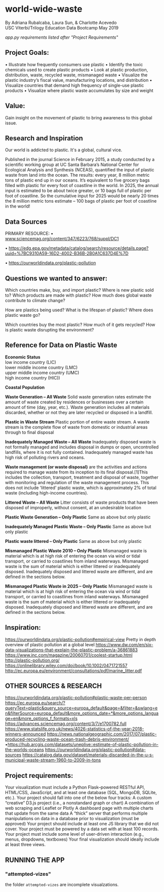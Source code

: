 # world-wide-waste

By Adriana Rubalcaba, Laura Sun, & Charlotte Acevedo <br>
USC Viterbi/Trilogy Education Data Bootcamp May 2019


*app.py requirements listed after "Project Requirements"*

## Project Goals:

• Illustrate how frequently consumers use plastic
• Identify the toxic chemicals used to create plastic products
• Look at plastic production, distribution, waste, recycled waste, mismanaged waste
• Visualize the plastic industry’s fiscal value, manufacturing locations, and distribution 
• Visualize countries that demand high frequency of single-use plastic products
• Visualize where plastic waste accumulates by size and weight

## Value:
Gain insight on the movement of plastic to bring awareness to this global issue.

## Research and Inspiration 
Our world is addicted to plastic. It's a global, cultural vice.

Published in the journal Science in February 2015, a study conducted by a scientific working group at UC Santa Barbara’s National Center for Ecological Analysis and Synthesis (NCEAS), quantified the input of plastic waste from land into the ocean. The results: every year, 8 million metric tons of plastic end up in our oceans. It’s equivalent to five grocery bags filled with plastic for every foot of coastline in the world. In 2025, the annual input is estimated to be about twice greater, or 10 bags full of plastic per foot of coastline. So the cumulative input for 2025 would be nearly 20 times the 8 million metric tons estimate – 100 bags of plastic per foot of coastline in the world!


## Data Sources
PRIMARY RESOURCE:
• www.sciencemag.org/content/347/6223/768/suppl/DC1

• https://edg.epa.gov/metadata/catalog/search/resource/details.page?uuid=%7BC9310A59-16D2-4002-B36B-2B0A1C637D4E%7D

• https://ourworldindata.org/plastic-pollution


## Questions we wanted to answer: 
Which countries make, buy, and import plastic?
Where is new plastic sold to?
Which products are made with plastic?
How much does global waste contribute to climate change?

How are plastics being used?
What is the lifespan of plastic?
Where does plastic waste go?

Which countries buy the most plastic?
How much of it gets recycled?
How is plastic waste disrupting the environment?


## Reference for Data on Plastic Waste

**Economic Status** <br>
low income country (LIC)<br>
lower middle income country (LMC)<br>
upper middle income country (UMC)<br>
high income country (HIC))<br>

**Coastal Population**

**Waste Generation – All Waste**
Solid waste generation rates estimate the amount of waste created by residences or businesses over a certain amount of time (day, year, etc.). Waste generation includes all materials discarded, whether or not they are later recycled or disposed in a landfill.

**Plastic in Waste Stream**
Plastic portion of entire waste stream. A waste stream is the complete flow of waste from domestic or industrial areas through to final disposal

**Inadequately Managed Waste – All Waste**
Inadequately disposed waste is not formally managed and includes disposal in dumps or open, uncontrolled landfills, where it is not fully contained. Inadequately managed waste has high risk of polluting rivers and oceans. 

**Waste management (or waste disposal)** are the activities and actions required to manage waste from its inception to its final disposal.[1]This includes the collection, transport, treatment and disposal of waste, together with monitoring and regulation of the waste management process.  This does not include 'littered' plastic waste, which is approximately 2% of total waste (including high-income
countries).

**Littered Waste – All Waste**
Litter consists of waste products that have been disposed of improperly, without consent, at an undesirable location

**Plastic Waste Generation – Only Plastic**
Same as above but only plastic

**Inadequately Managed Plastic Waste – Only Plastic**
Same as above but only plastic 

**Plastic waste littered – Only Plastic**
Same as above but only plastic 

**Mismanaged Plastic Waste 2010 – Only Plastic**
Mismanaged waste is material which is at high risk of entering the ocean via wind or tidal transport, or carried to coastlines from inland waterways. Mismanaged waste is the sum of material which is either littered or inadequately disposed. Inadequately disposed and littered waste are different, and are defined in the sections below.

**Mismanaged Plastic Waste in 2025 – Only Plastic** 
Mismanaged waste is material which is at high risk of entering the ocean via wind or tidal transport, or carried to coastlines from inland waterways. Mismanaged waste is the sum of material which is either littered or inadequately disposed. Inadequately disposed and littered waste are different, and are defined in the sections below.


## Inspiration:
https://ourworldindata.org/plastic-pollution#empirical-view
Pretty in depth overview of plastic pollution at a global level
https://www.dw.com/en/six-data-visualizations-that-explain-the-plastic-problem/a-36861883
https://www.inc.com/magazine/20060701/coolest-startup.html
http://plastic-pollution.org/
https://onlinelibrary.wiley.com/doi/book/10.1002/0471721557
http://ec.europa.eu/environment/consultations/pdf/marine_litter.pdf


## OTHER SOURCES & RESEARCH
https://ourworldindata.org/plastic-pollution#plastic-waste-per-person
https://ec.europa.eu/search/?queryText=plastic&query_source=europa_default&page=&filter=&swlang=en&filterSource=europa_default&more_options_date=*&more_options_language=en&more_options_f_formats=xls
https://advances.sciencemag.org/content/3/7/e1700782.full
https://www.statslife.org.uk/news/4026-statistics-of-the-year-2018-winners-announced
https://news.nationalgeographic.com/2017/07/plastic-produced-recycling-waste-ocean-trash-debris-environment/
•https://hub.arcgis.com/datasets/uneplive::estimate-of-plastic-pollution-in-the-worlds-oceans
https://ourworldindata.org/plastic-pollution#data-sources
https://catalog.data.gov/dataset/materials-discarded-in-the-u-s-municipal-waste-stream-1960-to-2009-in-tons


## Project requirements:
Your visualization must include a Python Flask–powered RESTful API, HTML/CSS, JavaScript, and at least one database (SQL, MongoDB, SQLite, etc.). 
Your project should fall into one of the below four tracks:
A custom “creative” D3.js project (i.e., a nonstandard graph or chart)
A combination of web scraping and Leaflet or Plotly
A dashboard page with multiple charts that update from the same data
A “thick” server that performs multiple manipulations on data in a database prior to visualization (must be approved)
Your project should include at least one JS library that we did not cover.
Your project must be powered by a data set with at least 100 records.
Your project must include some level of user-driven interaction
(e.g., menus, dropdowns, textboxes)
Your final visualization should ideally include at least three views.


## RUNNING THE APP


### "attempted-vizes"
the folder `attempted-vizes` are incomplete visualzations. 
